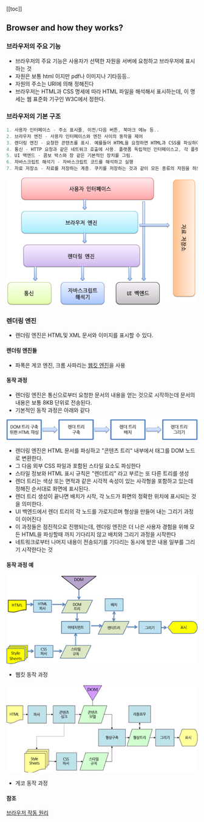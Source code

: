 [[toc]]

## Browser and how they works?

### 브라우저의 주요 기능
- 브라우저의 주요 기능은 사용자가 선택한 자원을 서버에 요청하고 브라우저에 표시하는 것
- 자원은 보통 html 이지만 pdf나 이미지나 기타등등..
- 자원의 주소는 URI에 의해 정해진다
- 브라우저는 HTML과 CSS 명세에 따라 HTML 파일을 해석해서 표시하는데, 이 명세는 웹 표준화 기구인 W3C에서 정한다.

### 브라우저의 기본 구조

```java
1. 사용자 인터페이스 - 주소 표시줄, 이전/다음 버튼, 북마크 메뉴 등..
2. 브라우저 엔진 - 사용자 인터페이스와 엔진 사이의 동작을 제어
3. 렌더링 엔진 - 요청한 콘텐츠를 표시. 예를들어 HTML을 요청하면 HTML과 CSS를 파싱하여 화면에 표시
4. 통신 - HTTP 요청과 같은 네트워크 호출에 사용. 플랫폼 독립적인 인터페이스고, 각 플랫폼 하부에서 실행됨
5. UI 백엔드 - 콤보 박스와 창 같은 기본적인 장치를 그림. 
6. 자바스크립트 해석기 - 자바스크립트 코드를 해석하고 실행
7. 자료 저장소 - 자료를 저장하는 계층. 쿠키를 저장하는 것과 같이 모든 종류의 자원을 하드 디스크에 저장할 필요가 있다. 
```

![alt](../../images/browser1.png)

### 렌더링 엔진

- 렌더링 엔진은 HTML및 XML 문서와 이미지를 표시할 수 있다.

#### 렌더링 엔진들
- 파폭은 게코 엔진, 크롬 사파리는 [웹킷 엔진](webkit.org)을 사용

#### 동작 과정
- 렌더링 엔진은 통신으로부터 요청한 문서의 내용을 얻는 것으로 시작하는데 문서의 내용은 보통 8KB 단위로 전송된다.
- 기본적인 동작 과정은 아래와 같다

![alt](../../images/browser2.png)

- 렌더링 엔진은 HTML 문서를 파싱하고 "콘텐츠 트리" 내부에서 태그를 DOM 노드로 변환한다.
- 그 다음 외부 CSS 파일과 포함된 스타일 요소도 파싱한다
- 스타일 정보와 HTML 표시 규칙은 "렌더트리" 라고 부르는 또 다른 트리를 생성
- 렌더 트리는 색상 또는 면적과 같은 시각적 속성이 있는 사각형을 포함하고 있는데 정해진 순서대로 화면에 표시된다.
- 렌더 트리 생성이 끝나면 배치가 시작, 각 노드가 화면의 정확한 위치에 표시되는 것을 의미한다.
- UI 백엔드에서 렌더 트리의 각 노드를 가로지르며 형상을 만들어 내는 그리기 과정이 이어진다
- 이 과정들은 점진적으로 진행되는데, 렌더링 엔진은 더 나은 사용자 경험을 위해 모든 HTML을 파싱할때 까지 기다리지 않고 배치와 그리기 과정을 시작한다
- 네트워크로부터 나머지 내용이 전송되기를 기다리는 동시에 받은 내용 일부를 그리기 시작한다는 것

#### 동작 과정 예

![alt](../../images/browser3.png)
- 웹킷 동작 과정

![alt](../../images/browser4.png)
- 게코 동작 과정

#### 참조
[브라우저 작동 원리](https://d2.naver.com/helloworld/59361)